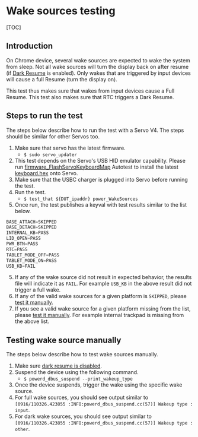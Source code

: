 # Wake sources testing

[TOC]

## Introduction

On Chrome device, several wake sources are expected to wake the system from
sleep. Not all wake sources will turn the display back on after resume (if
[Dark Resume] is enabled). Only wakes that are triggered by input devices will
cause a full Resume (turn the display on).

This test thus makes sure that wakes from input devices cause a Full Resume.
This test also makes sure that RTC triggers a Dark Resume.

## Steps to run the test

The steps below describe how to run the test with a Servo V4. The steps should
be similar for other Servos too.

1.  Make sure that servo has the latest firmware.
    *   `$ sudo servo_updater`
2.  This test depends on the Servo's USB HID emulator capability. Please run
    [firmware_FlashServoKeyboardMap] Autotest to install the latest
    [keyboard.hex] onto Servo.
3.  Make sure that the USBC charger is plugged into Servo before running the
    test.
3.  Run the test.
    *   `$ test_that ${DUT_ipaddr} power_WakeSources`
4.  Once run, the test publishes a keyval with test results similar to the list
    below.

```python
BASE_ATTACH=SKIPPED
BASE_DETACH=SKIPPED
INTERNAL_KB=PASS
LID_OPEN=PASS
PWR_BTN=PASS
RTC=PASS
TABLET_MODE_OFF=PASS
TABLET_MODE_ON=PASS
USB_KB=FAIL
```

5.  If any of the wake source did not result in expected behavior, the results
    file will indicate it as `FAIL`. For example `USB_KB` in the above result
    did not trigger a full wake.
6.  If any of the valid wake sources for a given platform is `SKIPPED`, please
    [test it manually](#Testing-wake-source-manually).
7.  If you see a valid wake source for a given platform missing from the list,
    please [test it manually](#Testing-wake-source-manually). For example
    internal trackpad is missing from the above list.

## Testing wake source manually

The steps below describe how to test wake sources manually.

1.  Make sure [dark resume is disabled].
2.  Suspend the device using the following command.
    *   `$ powerd_dbus_suspend --print_wakeup_type`
3.  Once the device suspends, trigger the wake using the specific wake source.
4.  For full wake sources, you should see output similar to `[0916/110326.423855
    :INFO:powerd_dbus_suspend.cc(57)] Wakeup type : input`.
5.  For dark wake sources, you should see output similar to `[0916/110326.423855
    :INFO:powerd_dbus_suspend.cc(57)] Wakeup type : other`.


[Dark Resume]: https://chromium.googlesource.com/chromiumos/platform2/+/master/power_manager/docs/dark_resume.md
[dark resume is disabled]: https://chromium.googlesource.com/chromiumos/platform2/+/master/power_manager/docs/dark_resume.md#Disabling-Dark-Resume
[keyboard.hex]: https://chromium.googlesource.com/chromiumos/third_party/hdctools/+/refs/heads/master/servo/firmware/usbkm/KeyboardSerial/Keyboard.hex
[firmware_FlashServoKeyboardMap]: https://chromium.googlesource.com/chromiumos/third_party/autotest/+/refs/heads/master/server/site_tests/firmware_FlashServoKeyboardMap/
[chromeos-platform-power]: chromeos-platform-power@google.com